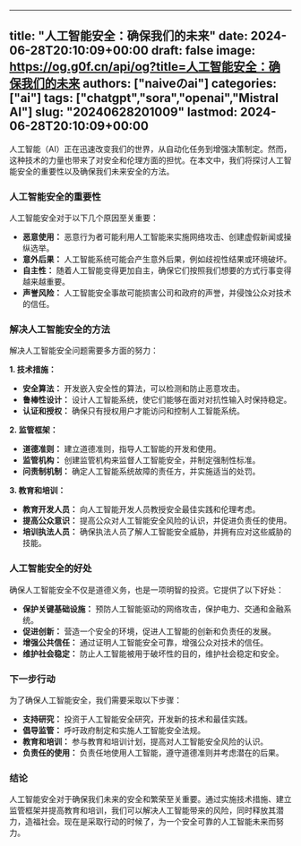 
---
title: "人工智能安全：确保我们的未来"
date: 2024-06-28T20:10:09+00:00
draft: false
image: https://og.g0f.cn/api/og?title=人工智能安全：确保我们的未来
authors: ["naiveのai"]
categories: ["ai"]
tags: ["chatgpt","sora","openai","Mistral AI"]
slug: "20240628201009"
lastmod: 2024-06-28T20:10:09+00:00
---
人工智能（AI）正在迅速改变我们的世界，从自动化任务到增强决策制定。然而，这种技术的力量也带来了对安全和伦理方面的担忧。在本文中，我们将探讨人工智能安全的重要性以及确保我们未来安全的方法。

### 人工智能安全的重要性

人工智能安全对于以下几个原因至关重要：

- **恶意使用：** 恶意行为者可能利用人工智能来实施网络攻击、创建虚假新闻或操纵选举。
- **意外后果：** 人工智能系统可能会产生意外后果，例如歧视性结果或环境破坏。
- **自主性：** 随着人工智能变得更加自主，确保它们按照我们想要的方式行事变得越来越重要。
- **声誉风险：** 人工智能安全事故可能损害公司和政府的声誉，并侵蚀公众对技术的信任。

### 解决人工智能安全的方法

解决人工智能安全问题需要多方面的努力：

**1. 技术措施：**

- **安全算法：** 开发嵌入安全性的算法，可以检测和防止恶意攻击。
- **鲁棒性设计：** 设计人工智能系统，使它们能够在面对对抗性输入时保持稳定。
- **认证和授权：** 确保只有授权用户才能访问和控制人工智能系统。

**2. 监管框架：**

- **道德准则：** 建立道德准则，指导人工智能的开发和使用。
- **监管机构：** 创建监管机构来监督人工智能安全，并制定强制性标准。
- **问责制机制：** 确定人工智能系统故障的责任方，并实施适当的处罚。

**3. 教育和培训：**

- **教育开发人员：** 向人工智能开发人员教授安全最佳实践和伦理考虑。
- **提高公众意识：** 提高公众对人工智能安全风险的认识，并促进负责任的使用。
- **培训执法人员：** 确保执法人员了解人工智能安全威胁，并拥有应对这些威胁的技能。

### 人工智能安全的好处

确保人工智能安全不仅是道德义务，也是一项明智的投资。它提供了以下好处：

- **保护关键基础设施：** 预防人工智能驱动的网络攻击，保护电力、交通和金融系统。
- **促进创新：** 营造一个安全的环境，促进人工智能的创新和负责任的发展。
- **增强公共信任：** 通过证明人工智能安全可靠，增强公众对技术的信任。
- **维护社会稳定：** 防止人工智能被用于破坏性的目的，维护社会稳定和安全。

### 下一步行动

为了确保人工智能安全，我们需要采取以下步骤：

- **支持研究：** 投资于人工智能安全研究，开发新的技术和最佳实践。
- **倡导监管：** 呼吁政府制定和实施人工智能安全法规。
- **教育和培训：** 参与教育和培训计划，提高对人工智能安全风险的认识。
- **负责任的使用：** 负责任地使用人工智能，遵守道德准则并考虑潜在的后果。

### 结论

人工智能安全对于确保我们未来的安全和繁荣至关重要。通过实施技术措施、建立监管框架并提高教育和培训，我们可以解决人工智能带来的风险，同时释放其潜力，造福社会。现在是采取行动的时候了，为一个安全可靠的人工智能未来而努力。
